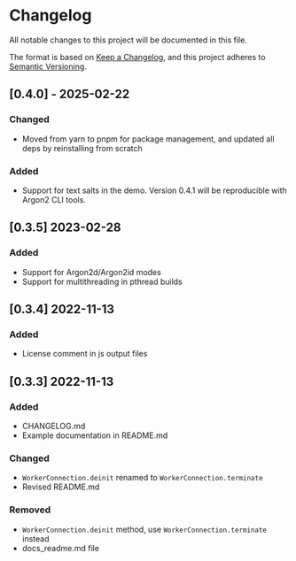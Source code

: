 # Changelog
All notable changes to this project will be documented in this file.

The format is based on [Keep a Changelog](https://keepachangelog.com/en/1.0.0/),
and this project adheres to [Semantic Versioning](https://semver.org/spec/v2.0.0.html).

## [0.4.0] - 2025-02-22
### Changed
- Moved from yarn to pnpm for package management, and updated all deps by reinstalling from scratch

### Added
- Support for text salts in the demo. Version 0.4.1 will be reproducible with Argon2 CLI tools.

## [0.3.5] 2023-02-28
### Added
- Support for Argon2d/Argon2id modes
- Support for multithreading in pthread builds

## [0.3.4] 2022-11-13
### Added
- License comment in js output files

## [0.3.3] 2022-11-13
### Added
- CHANGELOG.md
- Example documentation in README.md

### Changed
- `WorkerConnection.deinit` renamed to `WorkerConnection.terminate`
- Revised README.md

### Removed
- `WorkerConnection.deinit` method, use `WorkerConnection.terminate` instead
- docs_readme.md file

